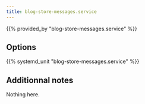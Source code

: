 ```yaml
---
title: blog-store-messages.service
---
```


{{% provided_by "blog-store-messages.service" %}}

## Options

{{% systemd_unit "blog-store-messages.service" %}}

## Additionnal notes

Nothing here.